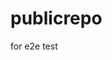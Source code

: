# publicrepo
for e2e test






























































































































































































































































































































































































































































































































































































































































































































































































































































































































































































































































































































































































































































































































































































































































































































































































































































































































































































































































































































































































































































































































































































































































































































































































































































































































































































































































